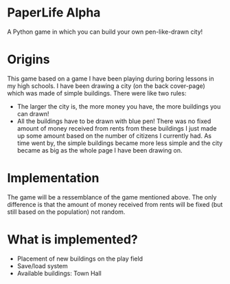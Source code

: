 # PaperLife Alpha
A Python game in which you can build your own pen-like-drawn city!

# Origins
This game based on a game I have been playing during boring lessons in my high schools. I have been drawing a city (on the
back cover-page) which was made of simple buildings. There were like two rules:
* The larger the city is, the more money you have, the more buildings you can drawn!
* All the buildings have to be drawn with blue pen!
There was no fixed amount of money received from rents from these buildings I just made up some amount based on the number of 
citizens I currently had. As time went by, the simple buildings became more less simple and the city became as big as the whole
page I have been drawing on.

# Implementation
The game will be a ressemblance of the game mentioned above. The only difference is that the amount of money received from rents
will be fixed (but still based on the population) not random.

# What is implemented?
* Placement of new buildings on the play field
* Save/load system
* Available buildings: Town Hall
